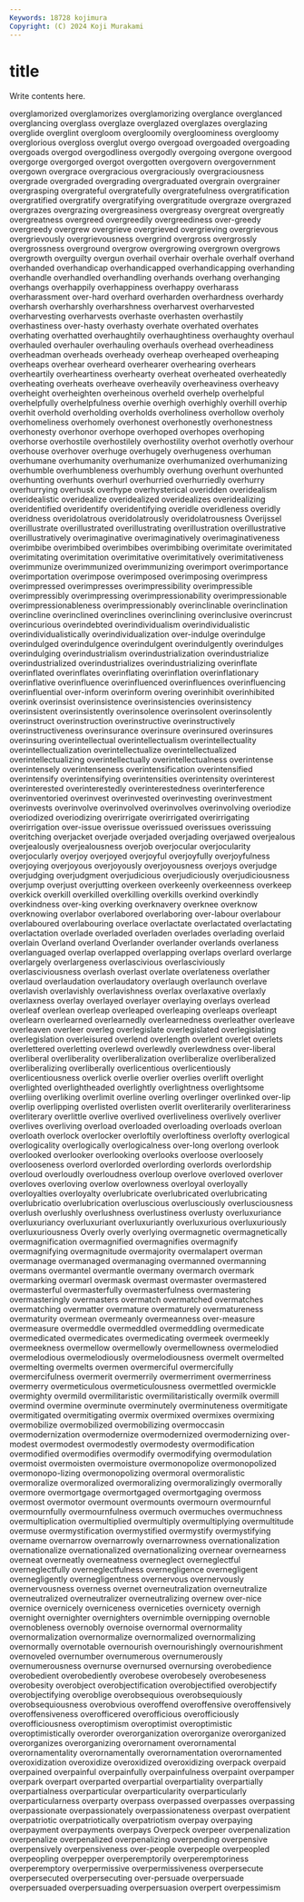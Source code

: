 ```yaml
---
Keywords: 18728 kojimura
Copyright: (C) 2024 Koji Murakami
---
```


# title

Write contents here.



overglamorized overglamorizes overglamorizing overglance overglanced
overglancing overglass overglaze overglazed overglazes overglazing overglide overglint overgloom overgloomily
overgloominess overgloomy overglorious overgloss overglut overgo overgoad overgoaded overgoading overgoads
overgod overgodliness overgodly overgoing overgone overgood overgorge overgorged overgot overgotten
overgovern overgovernment overgown overgrace overgracious overgraciously overgraciousness overgrade overgraded overgrading
overgraduated overgrain overgrainer overgrasping overgrateful overgratefully overgratefulness overgratification overgratified overgratify
overgratifying overgratitude overgraze overgrazed overgrazes overgrazing overgreasiness overgreasy overgreat overgreatly
overgreatness overgreed overgreedily overgreediness over-greedy overgreedy overgrew overgrieve overgrieved overgrieving
overgrievous overgrievously overgrievousness overgrind overgross overgrossly overgrossness overground overgrow overgrowing
overgrown overgrows overgrowth overguilty overgun overhail overhair overhale overhalf overhand
overhanded overhandicap overhandicapped overhandicapping overhanding overhandle overhandled overhandling overhands overhang
overhanging overhangs overhappily overhappiness overhappy overharass overharassment over-hard overhard overharden
overhardness overhardy overharsh overharshly overharshness overharvest overharvested overharvesting overharvests overhaste
overhasten overhastily overhastiness over-hasty overhasty overhate overhated overhates overhating overhatted
overhaughtily overhaughtiness overhaughty overhaul overhauled overhauler overhauling overhauls overhead overheadiness
overheadman overheads overheady overheap overheaped overheaping overheaps overhear overheard overhearer
overhearing overhears overheartily overheartiness overhearty overheat overheated overheatedly overheating overheats
overheave overheavily overheaviness overheavy overheight overheighten overheinous overheld overhelp overhelpful
overhelpfully overhelpfulness overhie overhigh overhighly overhill overhip overhit overhold overholding
overholds overholiness overhollow overholy overhomeliness overhomely overhonest overhonestly overhonestness overhonesty
overhonor overhope overhoped overhopes overhoping overhorse overhostile overhostilely overhostility overhot
overhotly overhour overhouse overhover overhuge overhugely overhugeness overhuman overhumane overhumanity
overhumanize overhumanized overhumanizing overhumble overhumbleness overhumbly overhung overhunt overhunted overhunting
overhunts overhurl overhurried overhurriedly overhurry overhurrying overhusk overhype overhysterical overidden
overidealism overidealistic overidealize overidealized overidealizes overidealizing overidentified overidentify overidentifying overidle
overidleness overidly overidness overidolatrous overidolatrously overidolatrousness Overijssel overillustrate overillustrated overillustrating
overillustration overillustrative overillustratively overimaginative overimaginatively overimaginativeness overimbibe overimbibed overimbibes overimbibing
overimitate overimitated overimitating overimitation overimitative overimitatively overimitativeness overimmunize overimmunized overimmunizing
overimport overimportance overimportation overimpose overimposed overimposing overimpress overimpressed overimpresses overimpressibility
overimpressible overimpressibly overimpressing overimpressionability overimpressionable overimpressionableness overimpressionably overinclinable overinclination overincline
overinclined overinclines overinclining overinclusive overincrust overincurious overindebted overindividualism overindividualistic overindividualistically
overindividualization over-indulge overindulge overindulged overindulgence overindulgent overindulgently overindulges overindulging overindustrialism
overindustrialization overindustrialize overindustrialized overindustrializes overindustrializing overinflate overinflated overinflates overinflating overinflation
overinflationary overinflative overinfluence overinfluenced overinfluences overinfluencing overinfluential over-inform overinform overing
overinhibit overinhibited overink overinsist overinsistence overinsistencies overinsistency overinsistent overinsistently overinsolence
overinsolent overinsolently overinstruct overinstruction overinstructive overinstructively overinstructiveness overinsurance overinsure overinsured
overinsures overinsuring overintellectual overintellectualism overintellectuality overintellectualization overintellectualize overintellectualized overintellectualizing overintellectually
overintellectualness overintense overintensely overintenseness overintensification overintensified overintensify overintensifying overintensities overintensity
overinterest overinterested overinterestedly overinterestedness overinterference overinventoried overinvest overinvested overinvesting overinvestment
overinvests overinvolve overinvolved overinvolves overinvolving overiodize overiodized overiodizing overirrigate overirrigated
overirrigating overirrigation over-issue overissue overissued overissues overissuing overitching overjacket overjade
overjaded overjading overjawed overjealous overjealously overjealousness overjob overjocular overjocularity overjocularly
overjoy overjoyed overjoyful overjoyfully overjoyfulness overjoying overjoyous overjoyously overjoyousness overjoys
overjudge overjudging overjudgment overjudicious overjudiciously overjudiciousness overjump overjust overjutting overkeen
overkeenly overkeenness overkeep overkick overkill overkilled overkilling overkills overkind overkindly
overkindness over-king overking overknavery overknee overknow overknowing overlabor overlabored overlaboring
over-labour overlabour overlaboured overlabouring overlace overlactate overlactated overlactating overlactation overlade
overladed overladen overlades overlading overlaid overlain Overland overland Overlander overlander
overlands overlaness overlanguaged overlap overlapped overlapping overlaps overlard overlarge overlargely
overlargeness overlascivious overlasciviously overlasciviousness overlash overlast overlate overlateness overlather overlaud
overlaudation overlaudatory overlaugh overlaunch overlave overlavish overlavishly overlavishness overlax overlaxative
overlaxly overlaxness overlay overlayed overlayer overlaying overlays overlead overleaf overlean
overleap overleaped overleaping overleaps overleapt overlearn overlearned overlearnedly overlearnedness overleather
overleave overleaven overleer overleg overlegislate overlegislated overlegislating overlegislation overleisured overlend
overlength overlent overlet overlets overlettered overletting overlewd overlewdly overlewdness over-liberal
overliberal overliberality overliberalization overliberalize overliberalized overliberalizing overliberally overlicentious overlicentiously overlicentiousness
overlick overlie overlier overlies overlift overlight overlighted overlightheaded overlightly overlightness
overlightsome overliing overliking overlimit overline overling overlinger overlinked over-lip overlip
overlipping overlisted overlisten overlit overliterarily overliterariness overliterary overlittle overlive overlived
overliveliness overlively overliver overlives overliving overload overloaded overloading overloads overloan
overloath overlock overlocker overloftily overloftiness overlofty overlogical overlogicality overlogically overlogicalness
over-long overlong overlook overlooked overlooker overlooking overlooks overloose overloosely overlooseness
overlord overlorded overlording overlords overlordship overloud overloudly overloudness overloup overlove
overloved overlover overloves overloving overlow overlowness overloyal overloyally overloyalties overloyalty
overlubricate overlubricated overlubricating overlubricatio overlubrication overluscious overlusciously overlusciousness overlush overlushly
overlushness overlustiness overlusty overluxuriance overluxuriancy overluxuriant overluxuriantly overluxurious overluxuriously overluxuriousness
Overly overly overlying overmagnetic overmagnetically overmagnification overmagnified overmagnifies overmagnify overmagnifying
overmagnitude overmajority overmalapert overman overmanage overmanaged overmanaging overmanned overmanning overmans
overmantel overmantle overmany overmarch overmark overmarking overmarl overmask overmast overmaster
overmastered overmasterful overmasterfully overmasterfulness overmastering overmasteringly overmasters overmatch overmatched overmatches
overmatching overmatter overmature overmaturely overmatureness overmaturity overmean overmeanly overmeanness over-measure
overmeasure overmeddle overmeddled overmeddling overmedicate overmedicated overmedicates overmedicating overmeek overmeekly
overmeekness overmellow overmellowly overmellowness overmelodied overmelodious overmelodiously overmelodiousness overmelt overmelted
overmelting overmelts overmen overmerciful overmercifully overmercifulness overmerit overmerrily overmerriment overmerriness
overmerry overmeticulous overmeticulousness overmettled overmickle overmighty overmild overmilitaristic overmilitaristically overmilk
overmill overmind overmine overminute overminutely overminuteness overmitigate overmitigated overmitigating overmix
overmixed overmixes overmixing overmobilize overmobilized overmobilizing overmoccasin overmodernization overmodernize overmodernized
overmodernizing over-modest overmodest overmodestly overmodesty overmodification overmodified overmodifies overmodify overmodifying
overmodulation overmoist overmoisten overmoisture overmonopolize overmonopolized overmonopo-lizing overmonopolizing overmoral overmoralistic
overmoralize overmoralized overmoralizing overmoralizingly overmorally overmore overmortgage overmortgaged overmortgaging overmoss
overmost overmotor overmount overmounts overmourn overmournful overmournfully overmournfulness overmuch overmuches
overmuchness overmultiplication overmultiplied overmultiply overmultiplying overmultitude overmuse overmystification overmystified overmystify
overmystifying overname overnarrow overnarrowly overnarrowness overnationalization overnationalize overnationalized overnationalizing overnear
overnearness overneat overneatly overneatness overneglect overneglectful overneglectfully overneglectfulness overnegligence overnegligent
overnegligently overnegligentness overnervous overnervously overnervousness overness overnet overneutralization overneutralize overneutralized
overneutralizer overneutralizing overnew over-nice overnice overnicely overniceness overniceties overnicety overnigh
overnight overnighter overnighters overnimble overnipping overnoble overnobleness overnobly overnoise overnormal
overnormality overnormalization overnormalize overnormalized overnormalizing overnormally overnotable overnourish overnourishingly overnourishment
overnoveled overnumber overnumerous overnumerously overnumerousness overnurse overnursed overnursing overobedience overobedient
overobediently overobese overobesely overobeseness overobesity overobject overobjectification overobjectified overobjectify overobjectifying
overoblige overobsequious overobsequiously overobsequiousness overobvious overoffend overoffensive overoffensively overoffensiveness overofficered
overofficious overofficiously overofficiousness overoptimism overoptimist overoptimistic overoptimistically overorder overorganization overorganize
overorganized overorganizes overorganizing overornament overornamental overornamentality overornamentally overornamentation overornamented overoxidization
overoxidize overoxidized overoxidizing overpack overpaid overpained overpainful overpainfully overpainfulness overpaint
overpamper overpark overpart overparted overpartial overpartiality overpartially overpartialness overparticular overparticularity
overparticularly overparticularness overparty overpass overpassed overpasses overpassing overpassionate overpassionately overpassionateness
overpast overpatient overpatriotic overpatriotically overpatriotism overpay overpaying overpayment overpayments overpays
Overpeck overpeer overpenalization overpenalize overpenalized overpenalizing overpending overpensive overpensively overpensiveness
over-people overpeople overpeopled overpeopling overpepper overperemptorily overperemptoriness overperemptory overpermissive overpermissiveness
overpersecute overpersecuted overpersecuting over-persuade overpersuade overpersuaded overpersuading overpersuasion overpert overpessimism
